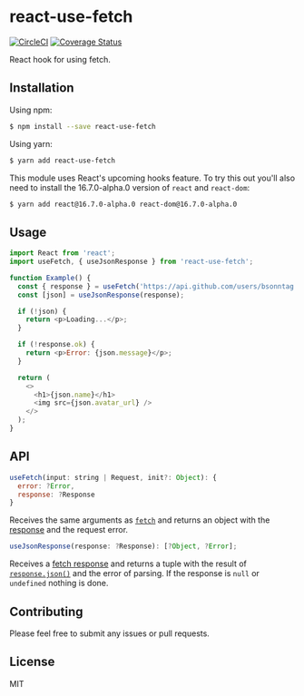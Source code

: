 # react-use-fetch

[![CircleCI](https://circleci.com/gh/bsonntag/react-use-fetch.svg?style=svg)](https://circleci.com/gh/bsonntag/react-use-fetch)
[![Coverage Status](https://coveralls.io/repos/github/bsonntag/react-use-fetch/badge.svg?branch=master)](https://coveralls.io/github/bsonntag/react-use-fetch?branch=master)

React hook for using fetch.

## Installation

Using npm:

```sh
$ npm install --save react-use-fetch
```

Using yarn:

```sh
$ yarn add react-use-fetch
```

This module uses React's upcoming hooks feature.
To try this out you'll also need to install the 16.7.0-alpha.0 version
of `react` and `react-dom`:

```sh
$ yarn add react@16.7.0-alpha.0 react-dom@16.7.0-alpha.0
```

## Usage

```js
import React from 'react';
import useFetch, { useJsonResponse } from 'react-use-fetch';

function Example() {
  const { response } = useFetch('https://api.github.com/users/bsonntag');
  const [json] = useJsonResponse(response);

  if (!json) {
    return <p>Loading...</p>;
  }

  if (!response.ok) {
    return <p>Error: {json.message}</p>;
  }

  return (
    <>
      <h1>{json.name}</h1>
      <img src={json.avatar_url} />
    </>
  );
}
```

## API

```js
useFetch(input: string | Request, init?: Object): {
  error: ?Error,
  response: ?Response
}
```

Receives the same arguments as [`fetch`](https://developer.mozilla.org/en-US/docs/Web/API/WindowOrWorkerGlobalScope/fetch)
and returns an object with the [response](https://developer.mozilla.org/en-US/docs/Web/API/Response)
and the request error.

```js
useJsonResponse(response: ?Response): [?Object, ?Error];
```

Receives a [fetch response](https://developer.mozilla.org/en-US/docs/Web/API/Response)
and returns a tuple with the result of [`response.json()`](https://developer.mozilla.org/en-US/docs/Web/API/Body/json)
and the error of parsing.
If the response is `null` or `undefined` nothing is done.

## Contributing

Please feel free to submit any issues or pull requests.

## License

MIT
